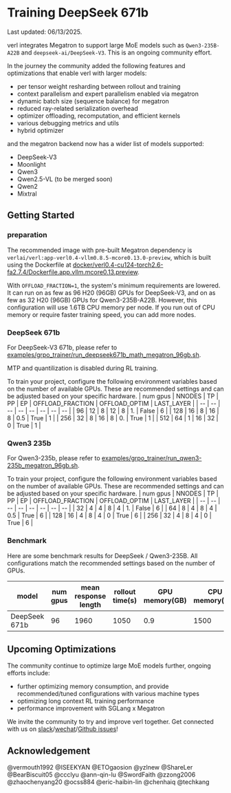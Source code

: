 # Training DeepSeek 671b

Last updated: 06/13/2025.

verl integrates Megatron to support large MoE models such as `Qwen3-235B-A22B` and `deepseek-ai/DeepSeek-V3`. This is an ongoing community effort.

In the journey the community added the following features and optimizations that enable verl with larger models:
- per tensor weight resharding between rollout and training
- context parallelism and expert parallelism enabled via megatron
- dynamic batch size (sequence balance) for megatron
- reduced ray-related serialization overhead
- optimizer offloading, recomputation, and efficient kernels
- various debugging metrics and utils
- hybrid optimizer

and the megatron backend now has a wider list of models supported:
- DeepSeek-V3
- Moonlight
- Qwen3
- Qwen2.5-VL (to be merged soon)
- Qwen2
- Mixtral

## Getting Started

### preparation
The recommended image with pre-built Megatron dependency is `verlai/verl:app-verl0.4-vllm0.8.5-mcore0.13.0-preview`, which is built using the Dockerfile at [docker/verl0.4-cu124-torch2.6-fa2.7.4/Dockerfile.app.vllm.mcore0.13.preview](https://github.com/volcengine/verl/blob/main/docker/verl0.4-cu124-torch2.6-fa2.7.4/Dockerfile.app.vllm.mcore0.13.preview).

With `OFFLOAD_FRACTION=1`, the system's minimum requirements are lowered. It can run on as few as 96 H20 (96GB) GPUs for DeepSeek-V3, and on as few as 32 H20 (96GB) GPUs for Qwen3-235B-A22B. However, this configuration will use 1.6TB CPU memory per node. If you run out of CPU memory or require faster training speed, you can add more nodes.

### DeepSeek 671b

For DeepSeek-V3 671b, please refer to [examples/grpo_trainer/run_deepseek671b_math_megatron_96gb.sh](https://github.com/volcengine/verl/blob/main/examples/grpo_trainer/run_deepseek671b_math_megatron_96gb.sh).

MTP and quantilization is disabled during RL training.

To train your project, configure the following environment variables based on the number of available GPUs. These are recommended settings and can be adjusted based on your specific hardware.
| num gpus | NNODES | TP | PP | EP | OFFLOAD_FRACTION | OFFLOAD_OPTIM | LAST_LAYER |
| -- | -- | -- | -- | -- | -- | -- | -- |
| 96 | 12 | 8 | 12 | 8 | 1. | False | 6 |
| 128 | 16 | 8 | 16 | 8 | 0.5 | True | 1 |
| 256 | 32 | 8 | 16 | 8 | 0. | True | 1 |
| 512 | 64 | 1 | 16 | 32 | 0 | True | 1 |

### Qwen3 235b

For Qwen3-235b, please refer to [examples/grpo_trainer/run_qwen3-235b_megatron_96gb.sh](https://github.com/volcengine/verl/blob/main/examples/grpo_trainer/run_qwen3-235b_megatron_96gb.sh).

To train your project, configure the following environment variables based on the number of available GPUs. These are recommended settings and can be adjusted based on your specific hardware.
| num gpus | NNODES | TP | PP | EP | OFFLOAD_FRACTION | OFFLOAD_OPTIM | LAST_LAYER |
| -- | -- | -- | -- | -- | -- | -- | -- |
| 32 | 4 | 4 | 8 | 4 | 1. | False | 6 |
| 64 | 8 | 4 | 8 | 4 | 0.5 | True | 6 |
| 128 | 16 | 4 | 8 | 4 | 0 | True | 6 |
| 256 | 32 | 4 | 8 | 4 | 0 | True | 6 |

### Benchmark
Here are some benchmark results for DeepSeek / Qwen3-235B. All configurations match the recommended settings based on the number of GPUs.

| model | num gpus | mean response length | rollout time(s) | GPU memory(GB) | CPU memory(GB) | mfu | step time(s) |
| -- | -- | -- | -- | -- | -- | -- | -- |
| DeepSeek 671b | 96 | 1960 | 1050 | 0.9 | 1500 | 0.19 | 1700 |

## Upcoming Optimizations

The community continue to optimize large MoE models further, ongoing efforts include:
- further optimizing memory consumption, and provide recommended/tuned configurations with various machine types
- optimizing long context RL training performance
- performance improvement with SGLang x Megatron

We invite the community to try and improve verl together. Get connected with us on [slack](https://join.slack.com/t/verlgroup/shared_invite/zt-2w5p9o4c3-yy0x2Q56s_VlGLsJ93A6vA)/[wechat](https://raw.githubusercontent.com/eric-haibin-lin/verl-community/refs/heads/main/WeChat.JPG)/[Github issues](https://github.com/volcengine/verl/issues/708)!

## Acknowledgement
@vermouth1992 @ISEEKYAN @ETOgaosion @yzlnew @ShareLer @BearBiscuit05 @ccclyu @ann-qin-lu @SwordFaith @zzong2006 @zhaochenyang20 @ocss884 @eric-haibin-lin @chenhaiq @techkang
